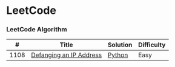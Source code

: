LeetCode
========

### LeetCode Algorithm


| # | Title | Solution | Difficulty |
|---| ----- | -------- | ---------- |
|1108|[Defanging an IP Address](https://leetcode.com/problems/defanging-an-ip-address/) | [Python](https://github.com/yashaswi2311/leet-code-solutions/blob/main/Defanging%20an%20IP%20Address.ipynb)|Easy|
